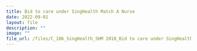 ```yaml
---
title: Bid to care under SingHealth Match A Nurse
date: 2022-09-01
layout: file
description: ""
image: ""
file_url: /files/C_106_SingHealth_SHM 2018_Bid to care under SingHealth Match-A-Nurse.pdf
---
```

